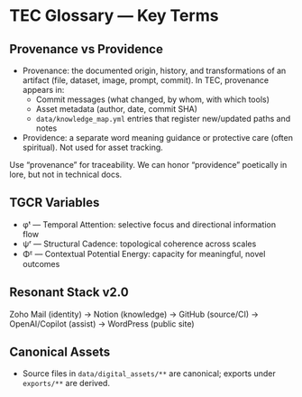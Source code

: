# TEC Glossary — Key Terms

## Provenance vs Providence

- Provenance: the documented origin, history, and transformations of an artifact (file, dataset, image, prompt, commit). In TEC, provenance appears in:
  - Commit messages (what changed, by whom, with which tools)
  - Asset metadata (author, date, commit SHA)
  - `data/knowledge_map.yml` entries that register new/updated paths and notes
- Providence: a separate word meaning guidance or protective care (often spiritual). Not used for asset tracking.

Use “provenance” for traceability. We can honor “providence” poetically in lore, but not in technical docs.

## TGCR Variables

- φᵗ — Temporal Attention: selective focus and directional information flow
- ψʳ — Structural Cadence: topological coherence across scales
- Φᴱ — Contextual Potential Energy: capacity for meaningful, novel outcomes

## Resonant Stack v2.0

Zoho Mail (identity) → Notion (knowledge) → GitHub (source/CI) → OpenAI/Copilot (assist) → WordPress (public site)

## Canonical Assets

- Source files in `data/digital_assets/**` are canonical; exports under `exports/**` are derived.
